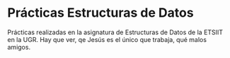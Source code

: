 # Prácticas Estructuras de Datos
Prácticas realizadas en la asignatura de Estructuras de Datos de la ETSIIT en la UGR.
Hay que ver, qe Jesús es el único que trabaja, qué malos amigos.

